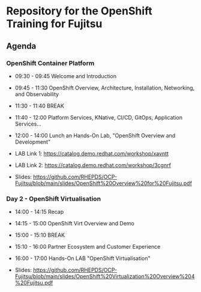 # Repository for the OpenShift Training for Fujitsu

## Agenda

### OpenShift Container Platform
+ 09:30 - 09:45 Welcome and Introduction
+ 09:45 - 11:30 OpenShift Overview, Architecture, Installation, Networking, and Observability
+ 11:30 - 11:40 BREAK
+ 11:40 - 12:00 Platform Services, KNative, CI/CD, GitOps, Application Services...
+ 12:00 - 14:00 Lunch an Hands-On Lab, "OpenShift Overview and Development"

+ LAB Link 1: https://catalog.demo.redhat.com/workshop/xavntt
+ LAB Link 2: https://catalog.demo.redhat.com/workshop/3cgnrf

+ Slides: https://github.com/RHEPDS/OCP-Fujitsu/blob/main/slides/OpenShift%20Overview%20for%20Fujitsu.pdf

### Day 2 - OpenShift Virtualisation 

+ 14:00 - 14:15 Recap
+ 14:15 - 15:00 OpenShift Virt Overview and Demo
+ 15:00 - 15:10 BREAK
+ 15:10 - 16:00 Partner Ecosystem and Customer Experience
+ 16:00 - 17:00 Hands-On LAB "OpenShift Virtualisation"

+ Slides: https://github.com/RHEPDS/OCP-Fujitsu/blob/main/slides/OpenShift%20Virtualization%20Overview%204%20Fujitsu.pdf
